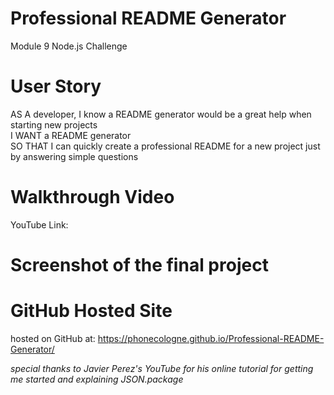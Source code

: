 # Professional README Generator
 Module 9 Node.js Challenge

 # User Story
AS A developer, I know a README generator would be a great help when starting new projects<br>
I WANT a README generator<br>
SO THAT I can quickly create a professional README for a new project just by answering simple questions

# Walkthrough Video
YouTube Link:

# Screenshot of the final project

# GitHub Hosted Site
hosted on GitHub at: https://phonecologne.github.io/Professional-README-Generator/

<em>special thanks to Javier Perez's YouTube for his online tutorial for getting me started and explaining JSON.package